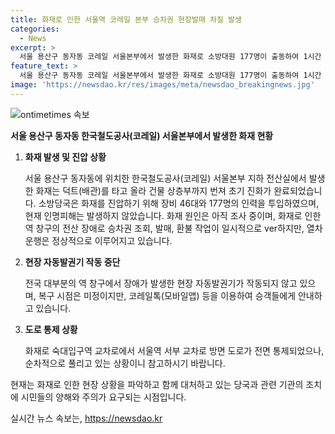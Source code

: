 ```yaml
---
title: 화재로 인한 서울역 코레일 본부 승차권 현장발매 차질 발생
categories:
  - News
excerpt: >
  서울 용산구 동자동 코레일 서울본부에서 발생한 화재로 소방대원 177명이 출동하여 1시간 20분 뒤에 진화했다. 현재까지 인명피해는 없는 것으로 알려졌으며, 화재로 인해 전국 대부분의 역 창구에서 승차권 관련 작업에 일시적으로 장애가 발생했지만, 열차는 정상 운행 중이다. 화재 원인은 조사 중이며, 현장 자동발권기의 복구 시점은 미정이라고 한다.
feature_text: >
  서울 용산구 동자동 코레일 서울본부에서 발생한 화재로 소방대원 177명이 출동하여 1시간 20분 뒤에 진화했다. 현재까지 인명피해는 없는 것으로 알려졌으며, 화재로 인해 전국 대부분의 역 창구에서 승차권 관련 작업에 일시적으로 장애가 발생했지만, 열차는 정상 운행 중이다. 화재 원인은 조사 중이며, 현장 자동발권기의 복구 시점은 미정이라고 한다.
image: 'https://newsdao.kr/res/images/meta/newsdao_breakingnews.jpg'
---
```


<p><img src="https://newsdao.kr/res/images/meta/newsdao_breakingnews.jpg" alt="ontimetimes 속보" /></p>

<p><strong>서울 용산구 동자동 한국철도공사(코레일) 서울본부에서 발생한 화재 현황</strong></p>

<ol>
<li><p><strong>화재 발생 및 진압 상황</strong></p>

<p>서울 용산구 동자동에 위치한 한국철도공사(코레일) 서울본부 지하 전산실에서 발생한 화재는 덕트(배관)를 타고 올라 건물 상층부까지 번져 초기 진화가 완료되었습니다. 소방당국은 화재를 진압하기 위해 장비 46대와 177명의 인력을 투입하였으며, 현재 인명피해는 발생하지 않았습니다. 화재 원인은 아직 조사 중이며, 화재로 인한 역 창구의 전산 장애로 승차권 조회, 발매, 환불 작업이 일시적으로 ver하지만, 열차 운행은 정상적으로 이루어지고 있습니다.</p></li>
<li><p><strong>현장 자동발권기 작동 중단</strong></p>

<p>전국 대부분의 역 창구에서 장애가 발생한 현장 자동발권기가 작동되지 않고 있으며, 복구 시점은 미정이지만, 코레일톡(모바일앱) 등을 이용하여 승객들에게 안내하고 있습니다.</p></li>
<li><p><strong>도로 통제 상황</strong></p>

<p>화재로 숙대입구역 교차로에서 서울역 서부 교차로 방면 도로가 전면 통제되었으나, 순차적으로 풀리고 있는 상황이니 참고하시기 바랍니다.</p></li>
</ol>

<p>현재는 화재로 인한 현장 상황을 파악하고 함께 대처하고 있는 당국과 관련 기관의 조치에 시민들의 양해와 주의가 요구되는 시점입니다.</p>
실시간 뉴스 속보는, <a href="https://newsdao.kr" rel="dofollow">https://newsdao.kr</a>


